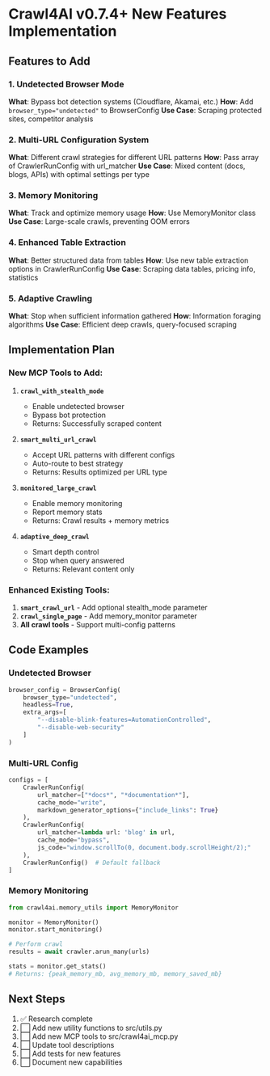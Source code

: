 # Crawl4AI v0.7.4+ New Features Implementation

## Features to Add

### 1. Undetected Browser Mode
**What**: Bypass bot detection systems (Cloudflare, Akamai, etc.)
**How**: Add `browser_type="undetected"` to BrowserConfig
**Use Case**: Scraping protected sites, competitor analysis

### 2. Multi-URL Configuration System  
**What**: Different crawl strategies for different URL patterns
**How**: Pass array of CrawlerRunConfig with url_matcher
**Use Case**: Mixed content (docs, blogs, APIs) with optimal settings per type

### 3. Memory Monitoring
**What**: Track and optimize memory usage
**How**: Use MemoryMonitor class
**Use Case**: Large-scale crawls, preventing OOM errors

### 4. Enhanced Table Extraction
**What**: Better structured data from tables
**How**: Use new table extraction options in CrawlerRunConfig
**Use Case**: Scraping data tables, pricing info, statistics

### 5. Adaptive Crawling
**What**: Stop when sufficient information gathered
**How**: Information foraging algorithms
**Use Case**: Efficient deep crawls, query-focused scraping

## Implementation Plan

### New MCP Tools to Add:

1. **`crawl_with_stealth_mode`**
   - Enable undetected browser
   - Bypass bot protection
   - Returns: Successfully scraped content

2. **`smart_multi_url_crawl`**
   - Accept URL patterns with different configs
   - Auto-route to best strategy
   - Returns: Results optimized per URL type

3. **`monitored_large_crawl`**
   - Enable memory monitoring
   - Report memory stats
   - Returns: Crawl results + memory metrics

4. **`adaptive_deep_crawl`**
   - Smart depth control
   - Stop when query answered
   - Returns: Relevant content only

### Enhanced Existing Tools:

1. **`smart_crawl_url`** - Add optional stealth_mode parameter
2. **`crawl_single_page`** - Add memory_monitor parameter  
3. **All crawl tools** - Support multi-config patterns

## Code Examples

### Undetected Browser
```python
browser_config = BrowserConfig(
    browser_type="undetected",
    headless=True,
    extra_args=[
        "--disable-blink-features=AutomationControlled",
        "--disable-web-security"
    ]
)
```

### Multi-URL Config
```python
configs = [
    CrawlerRunConfig(
        url_matcher=["*docs*", "*documentation*"],
        cache_mode="write",
        markdown_generator_options={"include_links": True}
    ),
    CrawlerRunConfig(
        url_matcher=lambda url: 'blog' in url,
        cache_mode="bypass",
        js_code="window.scrollTo(0, document.body.scrollHeight/2);"
    ),
    CrawlerRunConfig()  # Default fallback
]
```

### Memory Monitoring
```python
from crawl4ai.memory_utils import MemoryMonitor

monitor = MemoryMonitor()
monitor.start_monitoring()

# Perform crawl
results = await crawler.arun_many(urls)

stats = monitor.get_stats()
# Returns: {peak_memory_mb, avg_memory_mb, memory_saved_mb}
```

## Next Steps

1. ✅ Research complete
2. ⬜ Add new utility functions to src/utils.py
3. ⬜ Add new MCP tools to src/crawl4ai_mcp.py
4. ⬜ Update tool descriptions
5. ⬜ Add tests for new features
6. ⬜ Document new capabilities
